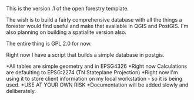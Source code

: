 This is the version .1 of the open forestry template. 

The wish is to build a fairly comprehensive database with all the things a forester would find useful and make that available in QGIS and PostGIS. I'm also planning on building a spatialite version also. 

The entire thing is GPL 2.0 for now. 

Right now I have a script that builds a simple database in postgis. 

*All tables are simple geometry and in EPSG4326
*Right now Calculations are defaulting to EPSG:2274 (TN Stateplane Projection)
*Right now I'm using it to store client information on my local workstation - so it is being used. 
*USE AT YOUR OWN RISK 
*Documentation will be added slowly and deliberately. 
